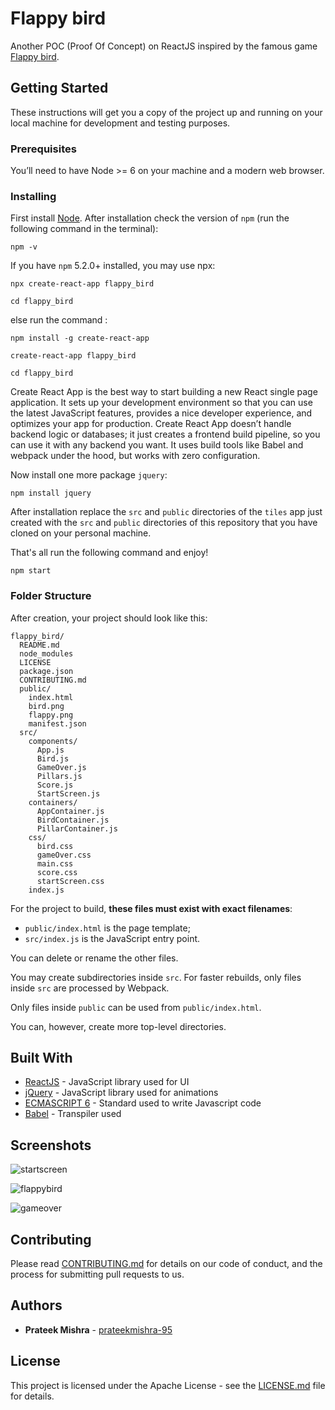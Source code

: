 # Flappy bird
Another POC (Proof Of Concept) on ReactJS inspired by the famous game [Flappy bird](https://en.wikipedia.org/wiki/Flappy_Bird).

## Getting Started

These instructions will get you a copy of the project up and running on your local machine for development and testing purposes.

### Prerequisites

You’ll need to have Node >= 6 on your machine and a modern web browser. 

### Installing

First install [Node](https://nodejs.org/en/download/).
After installation check the version of ```npm``` (run the following command in the terminal):
```
npm -v
```
If you have ```npm``` 5.2.0+ installed, you may use npx:
```
npx create-react-app flappy_bird

cd flappy_bird
```
else run the command : 
```
npm install -g create-react-app

create-react-app flappy_bird

cd flappy_bird
```
Create React App is the best way to start building a new React single page application. It sets up your development environment so that you can use the latest JavaScript features, provides a nice developer experience, and optimizes your app for production. Create React App doesn’t handle backend logic or databases; it just creates a frontend build pipeline, so you can use it with any backend you want. It uses build tools like Babel and webpack under the hood, but works with zero configuration.

Now install one more package ```jquery```:
```
npm install jquery
```
After installation replace the ```src``` and ```public``` directories of the ```tiles``` app just created with the ```src``` and ```public``` directories of this repository that you have cloned on your personal machine.

That's all run the following command and enjoy! 
```
npm start
```

### Folder Structure

After creation, your project should look like this:

```
flappy_bird/
  README.md
  node_modules
  LICENSE
  package.json
  CONTRIBUTING.md
  public/
    index.html
    bird.png
    flappy.png
    manifest.json
  src/
    components/
      App.js
      Bird.js
      GameOver.js
      Pillars.js
      Score.js
      StartScreen.js
    containers/
      AppContainer.js
      BirdContainer.js
      PillarContainer.js
    css/
      bird.css
      gameOver.css
      main.css    
      score.css
      startScreen.css
    index.js
```

For the project to build, **these files must exist with exact filenames**:

* `public/index.html` is the page template;
* `src/index.js` is the JavaScript entry point.

You can delete or rename the other files.

You may create subdirectories inside `src`. For faster rebuilds, only files inside `src` are processed by Webpack.

Only files inside `public` can be used from `public/index.html`.

You can, however, create more top-level directories.

## Built With

* [ReactJS](https://reactjs.org/) - JavaScript library used for UI
* [jQuery](https://jquery.com/) - JavaScript library used for animations
* [ECMASCRIPT 6](http://es6-features.org/#Constants) - Standard used to write Javascript code
* [Babel](https://babeljs.io/) - Transpiler used

## Screenshots
![startscreen](https://user-images.githubusercontent.com/9201182/39676364-38245bd0-5187-11e8-9f7e-6b1f7cde11e7.jpg)


![flappybird](https://user-images.githubusercontent.com/9201182/39676370-48086e06-5187-11e8-9ddb-f025d306423d.jpg)


![gameover](https://user-images.githubusercontent.com/9201182/39676372-54f65722-5187-11e8-9bd8-9cfa6f6a2ec9.jpg)

## Contributing

Please read [CONTRIBUTING.md](https://github.com/prateekmishra-95/flappy_bird/blob/master/CONTRIBUTING.md) for details on our code of conduct, and the process for submitting pull requests to us.

## Authors

* **Prateek Mishra** - [prateekmishra-95](https://github.com/prateekmishra-95)

## License

This project is licensed under the Apache License - see the [LICENSE.md](https://github.com/prateekmishra-95/flappy_bird/blob/master/LICENSE.md) file for details.
